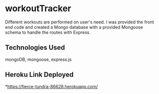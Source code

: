 # workoutTracker

Different workouts are performed on user's need.
  I was provided the front end code and created a Mongo database with a provided Mongoose schema to handle the routes with Express.


## Technologies Used
mongoDB, mongoose, express.js

## Heroku Link Deployed

*https://fierce-tundra-86628.herokuapp.com/
